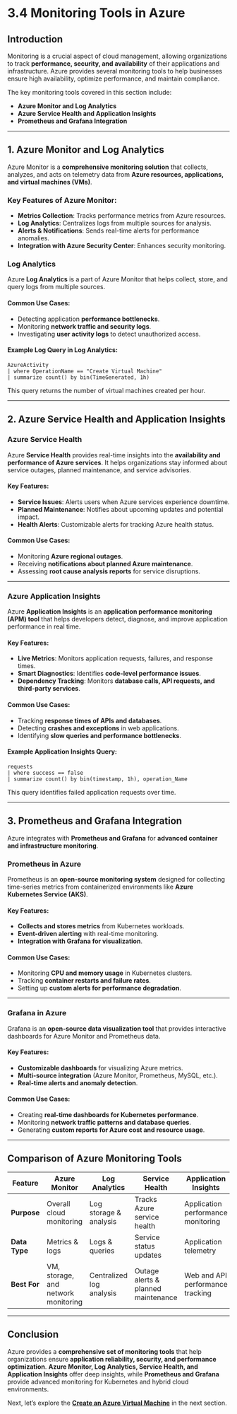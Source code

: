 # 3.4 Monitoring Tools in Azure

## **Introduction**
Monitoring is a crucial aspect of cloud management, allowing organizations to track **performance, security, and availability** of their applications and infrastructure. Azure provides several monitoring tools to help businesses ensure high availability, optimize performance, and maintain compliance.

The key monitoring tools covered in this section include:
- **Azure Monitor and Log Analytics**
- **Azure Service Health and Application Insights**
- **Prometheus and Grafana Integration**

---

## **1. Azure Monitor and Log Analytics**
Azure Monitor is a **comprehensive monitoring solution** that collects, analyzes, and acts on telemetry data from **Azure resources, applications, and virtual machines (VMs)**.

### **Key Features of Azure Monitor:**
- **Metrics Collection**: Tracks performance metrics from Azure resources.
- **Log Analytics**: Centralizes logs from multiple sources for analysis.
- **Alerts & Notifications**: Sends real-time alerts for performance anomalies.
- **Integration with Azure Security Center**: Enhances security monitoring.

### **Log Analytics**
Azure **Log Analytics** is a part of Azure Monitor that helps collect, store, and query logs from multiple sources.

#### **Common Use Cases:**
- Detecting application **performance bottlenecks**.
- Monitoring **network traffic and security logs**.
- Investigating **user activity logs** to detect unauthorized access.

#### **Example Log Query in Log Analytics:**
```kusto
AzureActivity
| where OperationName == "Create Virtual Machine"
| summarize count() by bin(TimeGenerated, 1h)
```
This query returns the number of virtual machines created per hour.

---

## **2. Azure Service Health and Application Insights**

### **Azure Service Health**
Azure **Service Health** provides real-time insights into the **availability and performance of Azure services**. It helps organizations stay informed about service outages, planned maintenance, and service advisories.

#### **Key Features:**
- **Service Issues**: Alerts users when Azure services experience downtime.
- **Planned Maintenance**: Notifies about upcoming updates and potential impact.
- **Health Alerts**: Customizable alerts for tracking Azure health status.

#### **Common Use Cases:**
- Monitoring **Azure regional outages**.
- Receiving **notifications about planned Azure maintenance**.
- Assessing **root cause analysis reports** for service disruptions.

---

### **Azure Application Insights**
Azure **Application Insights** is an **application performance monitoring (APM) tool** that helps developers detect, diagnose, and improve application performance in real time.

#### **Key Features:**
- **Live Metrics**: Monitors application requests, failures, and response times.
- **Smart Diagnostics**: Identifies **code-level performance issues**.
- **Dependency Tracking**: Monitors **database calls, API requests, and third-party services**.

#### **Common Use Cases:**
- Tracking **response times of APIs and databases**.
- Detecting **crashes and exceptions** in web applications.
- Identifying **slow queries and performance bottlenecks**.

#### **Example Application Insights Query:**
```kusto
requests
| where success == false
| summarize count() by bin(timestamp, 1h), operation_Name
```
This query identifies failed application requests over time.

---

## **3. Prometheus and Grafana Integration**
Azure integrates with **Prometheus and Grafana** for **advanced container and infrastructure monitoring**.

### **Prometheus in Azure**
Prometheus is an **open-source monitoring system** designed for collecting time-series metrics from containerized environments like **Azure Kubernetes Service (AKS)**.

#### **Key Features:**
- **Collects and stores metrics** from Kubernetes workloads.
- **Event-driven alerting** with real-time monitoring.
- **Integration with Grafana for visualization**.

#### **Common Use Cases:**
- Monitoring **CPU and memory usage** in Kubernetes clusters.
- Tracking **container restarts and failure rates**.
- Setting up **custom alerts for performance degradation**.

---

### **Grafana in Azure**
Grafana is an **open-source data visualization tool** that provides interactive dashboards for Azure Monitor and Prometheus data.

#### **Key Features:**
- **Customizable dashboards** for visualizing Azure metrics.
- **Multi-source integration** (Azure Monitor, Prometheus, MySQL, etc.).
- **Real-time alerts and anomaly detection**.

#### **Common Use Cases:**
- Creating **real-time dashboards for Kubernetes performance**.
- Monitoring **network traffic patterns and database queries**.
- Generating **custom reports for Azure cost and resource usage**.

---

## **Comparison of Azure Monitoring Tools**

| Feature | Azure Monitor | Log Analytics | Service Health | Application Insights | Prometheus & Grafana |
|---------|--------------|--------------|---------------|--------------------|------------------|
| **Purpose** | Overall cloud monitoring | Log storage & analysis | Tracks Azure service health | Application performance monitoring | Kubernetes monitoring & visualization |
| **Data Type** | Metrics & logs | Logs & queries | Service status updates | Application telemetry | Container & infrastructure metrics |
| **Best For** | VM, storage, and network monitoring | Centralized log analysis | Outage alerts & planned maintenance | Web and API performance tracking | Kubernetes container monitoring |

---

## **Conclusion**
Azure provides a **comprehensive set of monitoring tools** that help organizations ensure **application reliability, security, and performance optimization**. **Azure Monitor, Log Analytics, Service Health, and Application Insights** offer deep insights, while **Prometheus and Grafana** provide advanced monitoring for Kubernetes and hybrid cloud environments.

Next, let’s explore the **[Create an Azure Virtual Machine](https://github.com/solutions-for-realvalue/Cloud-Specialist-Journey/blob/main/AZ-900-Fundamentals/Hands-On-Labs/Lab1-Create-Azure-VM.md)** in the next section.